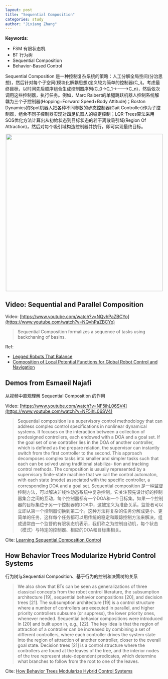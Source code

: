 ```yaml
---
layout: post
title: "Sequential Composition"
categories: study
author: "Jixiang Zhang"
---
```


**Keywords**:

- FSM 有限状态机
- BT 行为树
- Sequential Composition
- Behavior-Based Control

Sequential Composition 是一种控制复杂系统的策略：人工分解全局空间(分治思想)，然后针对每个子空间(模块化解耦思想)定义较为简单的控制器(C_i)。考虑最终目标，以时间先后顺序组合生成控制器序列(C_0->C_1->--->C_n)，然后依次调用这些控制器，执行任务。例如，Marc Raibert的单腿跳跃机器人控制系统解耦为三个子控制器(Hopping+Forward Speed+Body Attitude)；Boston Dynamics的Spot机器人把各种不同参数的步态控制器(Gait Controller)作为子控制器，组合不同子控制器实现对四足机器人的稳定控制；LQR-Trees算法采用SOS优化方法计算出从初始状态到目标状态的若干离散吸引域(Region Of Attraction)，然后对每个吸引域构造控制器并执行，即可实现最终目标。

<p align="center">
  <img src="{{site.baseurl}}/images/SQ.png" width="500"/>
</p>

## Video: Sequential and Parallel Composition

Video: [https://www.youtube.com/watch?v=NQvhPaZBCYo](https://www.youtube.com/watch?v=NQvhPaZBCYo)

> Sequential Composition formalizes a sequence of tasks using backchaning of basins.

Ref:

- [Legged Robots That Balance](https://mitpress.mit.edu/9780262681193/legged-robots-that-balance/)
- [Composition of Local Potential Functions for Global Robot Control and Navigation](https://citeseerx.ist.psu.edu/viewdoc/download?doi=10.1.1.5.9567&rep=rep1&type=pdf)

## Demos from Esmaeil Najafi

从视频中直观理解 Sequential Composition 的作用

Video: [https://www.youtube.com/watch?v=NF5ihL06SV4](https://www.youtube.com/watch?v=NF5ihL06SV4)

> Sequential composition is a supervisory control methodology that can address complex control specifications in nonlinear dynamical systems. It focuses on the interaction between a collection of predesigned controllers, each endowed with a DOA and a goal set. If the goal set of one controller lies in the DOA of another controller, which is defined as the prepare relation, the supervisor can instantly switch from the first controller to the second. This approach decomposes complex tasks into smaller and simpler tasks such that each can be solved using traditional stabiliza- tion and tracking control methods. The composition is usually represented by a supervisory finite-state machine that we call the control automaton, with each state (mode) associated with the specific controller, a corresponding DOA and a goal set.
> Sequential composition 是一种监督控制方法，可以解决非线性动态系统中复杂控制。它关注预先设计好的控制器集合之间的互动，每个控制器都有一个DOA和一个目标集。如果一个控制器的目标集位于另一个控制器的DOA中，这被定义为准备关系，监管者可以立即从第一个控制器切换到第二个。这种方法将复杂的任务分解成更小、更简单的任务，这样每个任务都可以用传统的稳定和跟踪控制方法来解决。组成通常由一个监督的有限状态机表示，我们称之为控制自动机，每个状态（模式）与特定的控制器、相应的DOA和目标集相关。

Cite: [Learning Sequential Composition Control](https://www.researchgate.net/publication/285602556_Learning_Sequential_Composition_Control)

## How Behavior Trees Modularize Hybrid Control Systems

行为树与Sequential Composition、基于行为的控制和决策树的关系

> We also show that BTs can be seen as generalizations of three classical concepts from the robot control literature, the subsumption architecture [19], sequential behavior compositions [20], and decision trees [21].
> The subsumption architecture [19] is a control structure where a number of controllers are executed in parallel, and higher priority controllers subsume (or suppress), the lower priority ones, whenever needed.
> Sequential behavior compositions were introduced in [20] and built upon in, e.g., [22]. The key idea is that the region of attraction of a controller can be increased by combining a set of different controllers, where each controller drives the system state into the region of attraction of another controller, closer to the overall goal state.
> Decision trees [21] is a control structure where the controllers are found at the leaves of the tree, and the interior nodes of the tree represent state-dependent predicates, which determine what branches to follow from the root to one of the leaves.

Cite: [How Behavior Trees Modularize Hybrid Control Systems](https://www.researchgate.net/publication/309616544_How_Behavior_Trees_Modularize_Hybrid_Control_Systems_and_Generalize_Sequential_Behavior_Compositions_the_Subsumption_Architecture_and_Decision_Trees)
